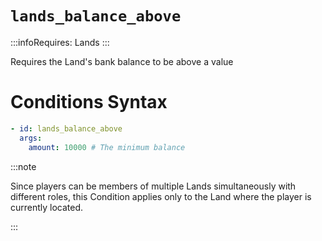 # `lands_balance_above`
:::infoRequires:
Lands
:::

Requires the Land's bank balance to be above a value
# Conditions Syntax
```yaml
- id: lands_balance_above
  args:
    amount: 10000 # The minimum balance
```

:::note  
  
Since players can be members of multiple Lands simultaneously with different roles, this Condition applies only to the Land where the player is currently located.

:::